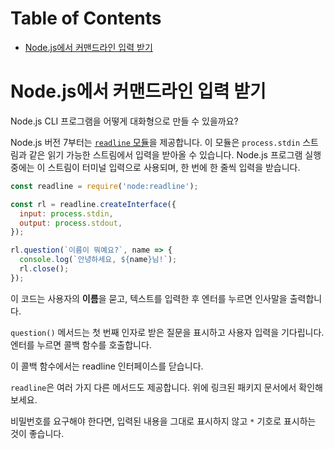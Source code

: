# Table of Contents

- [Node.js에서 커맨드라인 입력 받기](#nodejs에서-커맨드라인-입력-받기)

# Node.js에서 커맨드라인 입력 받기

Node.js CLI 프로그램을 어떻게 대화형으로 만들 수 있을까요?

Node.js 버전 7부터는 [`readline` 모듈](https://nodejs.org/docs/latest-v22.x/api/readline.html)을 제공합니다. 이 모듈은 `process.stdin` 스트림과 같은 읽기 가능한 스트림에서 입력을 받아올 수 있습니다. Node.js 프로그램 실행 중에는 이 스트림이 터미널 입력으로 사용되며, 한 번에 한 줄씩 입력을 받습니다.

```javascript
const readline = require('node:readline');

const rl = readline.createInterface({
  input: process.stdin,
  output: process.stdout,
});

rl.question(`이름이 뭐예요?`, name => {
  console.log(`안녕하세요, ${name}님!`);
  rl.close();
});
```

이 코드는 사용자의 **이름**을 묻고, 텍스트를 입력한 후 엔터를 누르면 인사말을 출력합니다.

`question()` 메서드는 첫 번째 인자로 받은 질문을 표시하고 사용자 입력을 기다립니다. 엔터를 누르면 콜백 함수를 호출합니다.

이 콜백 함수에서는 readline 인터페이스를 닫습니다.

`readline`은 여러 가지 다른 메서드도 제공합니다. 위에 링크된 패키지 문서에서 확인해 보세요.

비밀번호를 요구해야 한다면, 입력된 내용을 그대로 표시하지 않고 `*` 기호로 표시하는 것이 좋습니다.


